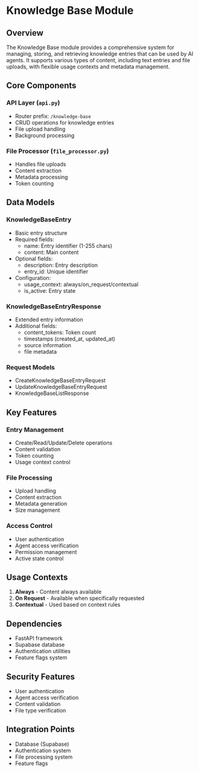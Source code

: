 # Knowledge Base Module

## Overview
The Knowledge Base module provides a comprehensive system for managing, storing, and retrieving knowledge entries that can be used by AI agents. It supports various types of content, including text entries and file uploads, with flexible usage contexts and metadata management.

## Core Components

### API Layer (`api.py`)
- Router prefix: `/knowledge-base`
- CRUD operations for knowledge entries
- File upload handling
- Background processing

### File Processor (`file_processor.py`)
- Handles file uploads
- Content extraction
- Metadata processing
- Token counting

## Data Models

### KnowledgeBaseEntry
- Basic entry structure
- Required fields:
  - name: Entry identifier (1-255 chars)
  - content: Main content
- Optional fields:
  - description: Entry description
  - entry_id: Unique identifier
- Configuration:
  - usage_context: always/on_request/contextual
  - is_active: Entry state

### KnowledgeBaseEntryResponse
- Extended entry information
- Additional fields:
  - content_tokens: Token count
  - timestamps (created_at, updated_at)
  - source information
  - file metadata

### Request Models
- CreateKnowledgeBaseEntryRequest
- UpdateKnowledgeBaseEntryRequest
- KnowledgeBaseListResponse

## Key Features

### Entry Management
- Create/Read/Update/Delete operations
- Content validation
- Token counting
- Usage context control

### File Processing
- Upload handling
- Content extraction
- Metadata generation
- Size management

### Access Control
- User authentication
- Agent access verification
- Permission management
- Active state control

## Usage Contexts
1. **Always** - Content always available
2. **On Request** - Available when specifically requested
3. **Contextual** - Used based on context rules

## Dependencies
- FastAPI framework
- Supabase database
- Authentication utilities
- Feature flags system

## Security Features
- User authentication
- Agent access verification
- Content validation
- File type verification

## Integration Points
- Database (Supabase)
- Authentication system
- File processing system
- Feature flags
